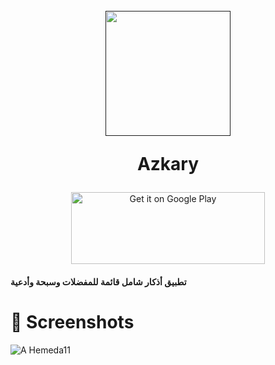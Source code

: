 <h1 align="center">
  <br>
  <a href=""><img src="https://user-images.githubusercontent.com/101954795/177343062-6e1e56ef-275f-417a-81dc-d48587e09801.png" width="200" hspace="4"></a>

  <br>
  
  Azkary
</h1>

<p align="center">
 <a href='https://play.google.com/store/apps/details?id=com.hemeda.azkary'><img alt='Get it on Google Play' src='https://play.google.com/intl/en_us/badges/images/generic/en_badge_web_generic.png' height=115px width=310px/></a>
</p>

<h4>
 تطبيق أذكار شامل قائمة للمفضلات وسبحة وأدعية
</h4>

# 📱 Screenshots #

![A Hemeda11](https://user-images.githubusercontent.com/101954795/183914438-6f3191cb-ae53-4c07-90b9-f851e51cc3fc.jpg)
